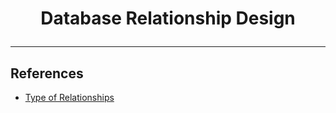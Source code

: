 # <p align="center">Database Relationship Design</p>
---


## References 

- [Type of Relationships](https://etutorials.org/SQL/Database+design+for+mere+mortals/Part+II+The+Design+Process/Chapter+10.+Table+Relationships/Types+of+Relationships/)
